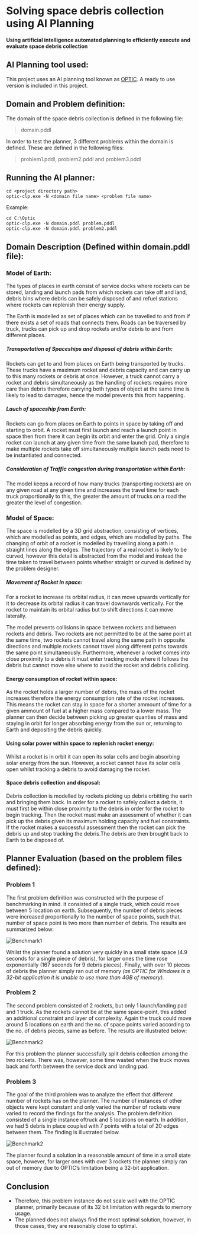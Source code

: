 # Solving space debris collection using AI Planning
**Using artificial intelligence automated planning to efficiently execute and evaluate space debris collection**


## AI Planning tool used:
This project uses an AI planning tool known as [OPTIC](https://nms.kcl.ac.uk/planning/index.html). A ready to use version is included in this project.

## Domain and Problem definition:
The domain of the space debris collection is defined in the following file:
> domain.pddl

In order to test the planner, 3 different problems within the domain is defined. These are defined in the following files:
> problem1.pddl, problem2.pddl and problem3.pddl

## Running the AI planner:
```
cd <project directory path>
optic-clp.exe -N <domain file name> <problem file name>
```
Example:
```
cd C:\Optic
optic-clp.exe -N domain.pddl problem.pddl
optic-clp.exe -N domain.pddl problem2.pddl
```

## Domain Description (Defined within domain.pddl file):
### Model of Earth:
The types of places in earth consist of service docks where rockets can be stored, landing and launch pads from which rockets can take off and land, debris bins where debris can be safely disposed of and refuel stations where rockets can replenish their energy supply.

The Earth is modelled as set of places which can be travelled to and from if there exists a set of roads that connects them. Roads can be traversed by truck, trucks can pick up and drop rockets and/or debris to and from different places.

##### Transportation of Spaceships and disposal of debris within Earth:
Rockets can get to and from places on Earth being transported by trucks. These trucks have a maximum rocket and debris capacity and can carry up to this many rockets or debris at once. However, a truck cannot carry a rocket and debris simultaneously as the handling of rockets requires more care than debris therefore carrying both types of object at the same time is likely to lead to damages, hence the model prevents this from happening.

##### Lauch of spaceship from Earth:
Rockets can go from places on Earth to points in space by taking off and starting to orbit. A rocket must first launch and reach a launch point in space then from there it can begin its orbit and enter the grid. Only a single rocket can launch at any given time from the same launch pad, therefore to make multiple rockets take off simultaneously multiple launch pads need to be instantiated and connected. 

##### Consideration of Traffic congestion during transportation within Earth:
The model keeps a record of how many trucks (transporting rockets) are on any given road at any given time and increases the travel time for each truck proportionally to this, the greater the amount of trucks on a road the greater the level of congestion.

### Model of Space:
The space is modelled by a 3D grid abstraction, consisting of vertices, which are modelled as points, and edges, which are modelled by paths. The changing of orbit of a rocket is modelled by travelling along a path in straight lines along the edges. The trajectory of a real rocket is likely to be curved, however this detail is abstracted from the model and instead the time taken to travel between points whether straight or curved is defined by the problem designer.

##### Movement of Rocket in space:
For a rocket to increase its orbital radius, it can move upwards vertically for it to decrease its orbital radius it can travel downwards vertically. For the rocket to maintain its orbital radius but to shift directions it can move laterally. 

The model prevents collisions in space between rockets and between rockets and debris. Two rockets are not permitted to be at the same point at the same time, two rockets cannot travel along the same path in opposite directions and multiple rockets cannot travel along different paths towards the same point simultaneously. Furthermore, whenever a rocket comes into close proximity to a debris it must enter tracking mode where it follows the debris but cannot move else where to avoid the rocket and debris colliding.

#### Energy consumption of rocket within space:
As the rocket holds a larger number of debris, the mass of the rocket increases therefore the energy consumption rate of the rocket increases. This means the rocket can stay in space for a shorter ammount of time for a given ammount of fuel at a higher mass compared to a lower mass. The planner can then decide between picking up greater quanties of mass and staying in orbit for longer absorbing energy from the sun or, returning to Earth and depositing the debris quickly.

#### Using solar power within space to replenish rocket energy:
Whilst a rocket is in orbit it can open its solar cells and begin absorbing solar energy from the sun. However, a rocket cannot have its solar cells open whilst tracking a debris to avoid damaging the rocket.

#### Space debris collection and disposal:
Debris collection is modelled by rockets picking up debris orbitting the earth and bringing them back. In order for a rocket to safely collect a debris, it must first be within close proximity to the debris in order for the rocket to begin tracking. Then the rocket must make an assessment of whether it can pick up the debris given its maximum holding capacity and fuel constraints. If the rocket makes a successful assessment then the rocket can pick the debris up and stop tracking the debris.The debris are then brought back to Earth to be disposed of. 

## Planner Evaluation (based on the problem files defined):
### Problem 1
The first problem definition was constructed with the purpose of benchmarking in mind. it consisted of a single truck, which could move between 5 location on earth. Subsequently, the number of debris pieces were increased proportionally to the number of space points, such that, number of space point is two more than number of debris. The results are summarized below:

![Benchmark1](https://github.com/Naharul98/Space-Debris-Collection--AI-Planning-PDDL/blob/master/problem1_evaluation_chart.jpg?raw=true)

Whilst the planner found a solution very quickly in a small state space (4.9 seconds for a single piece of debris), for larger ones the time rose exponentially (167 seconds for 9 debris pieces). Finally, with over 10 pieces of debris the planner simply ran out of memory *(as OPTIC for Windows is a 32-bit application it is unable to use more than 4GB of memory).*

### Problem 2
The second problem consisted of 2 rockets, but only 1 launch/landing pad and 1 truck. As the rockets cannot be at the same space-point, this added an additional constraint and layer of complexity. Again the truck could move around 5 locations on earth and the no. of space points varied according to the no. of debris pieces, same as before. The results are illustrated below:

![Benchmark2](https://github.com/Naharul98/Space-Debris-Collection--AI-Planning-PDDL/blob/master/problem2_evaluation_chart.jpg?raw=true)

For this problem the planner successfully split debris collection among the two rockets. There was, however, some time wasted when the truck moves back and forth between the service dock and landing pad. 

### Problem 3
The goal of the third problem was to analyze the effect that different number of rockets has on the planner. The number of instances of other objects were kept constant and only varied the number of rockets were varied to record the findings for the analysis. The problem definition consisted of a single instance oftruck and 5 locations on earth. In addition, we had 5 debris in place coupled with 7 points with a total of 20 edges between them. The finding is illustrated below.

![Benchmark2](https://github.com/Naharul98/Space-Debris-Collection--AI-Planning-PDDL/blob/master/problem3_evaluation_chart.jpg?raw=true)

The planner found a solution in a reasonable amount of time in a small state space, however, for larger ones with over 3 rockets the planner simply ran out of memory due to OPTIC’s limitation being a 32-bit application. 

## Conclusion
* Therefore, this problem instance do not scale well with the OPTIC planner, primarily because of its 32 bit limitation with regards to memory usage.
* The planned does not always find the most optimal solution, however, in those cases, they are reasonably close to optimal.


